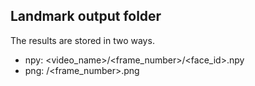 ## Landmark output folder

The results are stored in two ways.  
- npy: <video_name>/<frame_number>/<face_id>.npy
- png: <frames>/<frame_number>.png
